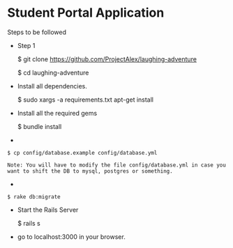 Student Portal Application
==================
Steps to be followed

- Step 1
    
    $ git clone https://github.com/ProjectAlex/laughing-adventure

    $ cd laughing-adventure
- Install all dependencies. 
    
    $ sudo xargs -a requirements.txt apt-get install
- Install all the required gems
    
    $ bundle install
- 

    $ cp config/database.example config/database.yml
    
    Note: You will have to modify the file config/database.yml in case you want to shift the DB to mysql, postgres or something. 
- 

    $ rake db:migrate
- Start the Rails Server 

    $ rails s
- go to localhost:3000 in your browser. 
